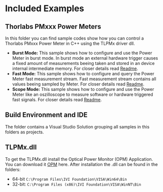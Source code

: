 # Included Examples

## Thorlabs PMxxx Power Meters
In this folder you can find sample codes show how you can control a Thorlabs PMxxx Power Meter in C++ using the TLPMx driver dll. 

 - **Burst Mode:** This sample shows how to configure and use the Power Meter in burst mode. In burst mode an external hardware trigger causes a fixed amount of measurements beeing taken and stored in an device internal intermediate memory. For closer details read [Readme](Burst%20Mode).
 - **Fast Mode:** This sample shows how to configure and query the Power Meter fast measurement stream. Fast measurement stream contains all values beeing sampled by Meter. For closer details read [Readme](Fast%20Mode).
 - **Scope Mode:** This sample shows how to configure and use the Power Meter like an oszilloscope to measure software or hardware triggered fast signals. For closer details read [Readme](Scope%20Mode).

## Build Environment and IDE
The folder contains a Visual Studio Solution grouping all samples in this folders as projects.

## TLPMx.dll
To get the TLPMx.dll install the Optical Power Monitor (OPM) Application. You can download it [OPM](https://www.thorlabs.com/software_pages/ViewSoftwarePage.cfm?Code=OPM)
here. After installation the .dll can be found in the folders:

- 64-bit ```C:\Program Files\IVI Foundation\VISA\Win64\Bin```
- 32-bit: ```C:\Program Files (x86)\IVI Foundation\VISA\WinNT\Bin```
